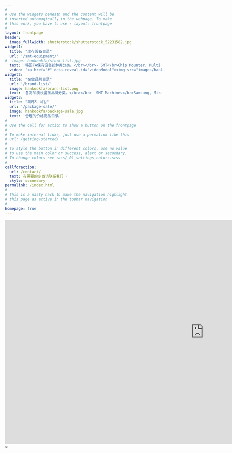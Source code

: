 ```yaml
---
#
# Use the widgets beneath and the content will be
# inserted automagically in the webpage. To make
# this work, you have to use › layout: frontpage
#
layout: frontpage
header:
  image_fullwidth: shutterstock/shutterstock_52231582.jpg
widget1:
  title: "库存设备目录"
  url: '/smt-equipment/'
#  image: hankookfa/stock-list.jpg
  text: '韩国FA保有设备按种类分类。</br></br>- SMT</br>Chip Mounter, Multi Mounter, Screen Printer, Reflow Oven, Dispenser, Loader & Unloader, Full Line Machines</br></br>-Insert Machines</br>Radial Inserter, Axial Inserter, Sequencer, Jumper Wire machine'
  video: '<a href="#" data-reveal-id="videoModal"><img src="images/hankookfa/sddefault.png" alt=""/></a>'
widget2:
  title: "在做品牌目录"
  url: '/brand-list/'
  image: hankookfa/brand-list.png
  text: '各高品质设备按品牌分类。</br></br>- SMT Machines</br>Samsung, Mirae, Panasert, Yamaha, Juki, Fuji, KME , Sanyo, Tenryu</br></br>- Reflow Ovens</br>Heller, TSM, Vitronics</br></br>- Auto Insert Machines</br>Panasert, Universal, Dynapert, TDK</br>'
widget3:
  title: "패키지 세일"
  url: '/package-sale/'
  image: hankookfa/package-sale.jpg
  text: '合理的价格商品目录。'
#
# Use the call for action to show a button on the frontpage
#
# To make internal links, just use a permalink like this
# url: /getting-started/
#
# To style the button in different colors, use no value
# to use the main color or success, alert or secondary.
# To change colors see sass/_01_settings_colors.scss
#
callforaction:
  url: /contact/
  text: 有需要的东西请联系我们 ›
  style: secondary
permalink: /index.html
#
# This is a nasty hack to make the navigation highlight
# this page as active in the topbar navigation
#
homepage: true
---
```


<div id="videoModal" class="reveal-modal large" data-reveal="">
  <div class="flex-video widescreen vimeo" style="display: block;">
    <iframe width="1280" height="720" src="https://www.youtube.com/embed/XaG5Gn3Mmiw" frameborder="0" allowfullscreen></iframe>
  </div>
  <a class="close-reveal-modal">&#215;</a>
</div>

<script>
  if (window.sessionStorage) {
    if (!sessionStorage.getItem('lang')) {
      switch (window.navigator.language) {
        case 'ko':  sessionStorage.setItem('lang', 'kr');
                    location.href = '/kr/';
          break;
        case 'en':  sessionStorage.setItem('lang', 'en');
                    location.href = '/en/';
          break;
        case 'zh':  sessionStorage.setItem('lang', 'cn');
                    location.href = '/cn/';
          break;
        default:  sessionStorage.setItem('lang', 'en');
                  location.href = '/en/';
          break;
      }
    } else {
      sessionStorage.setItem('lang', 'cn');
    }
  }
</script>
